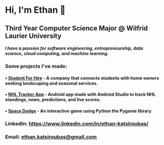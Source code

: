 # **Hi, I'm Ethan** 👋

## **Third Year Computer Science Major @ Wilfrid Laurier University**

#### _I have a passion for software engineering, entrepreneurship, data science, cloud computing, and machine learning._

### Some projects I've made:

#### • [Student For Hire](https://studentforhire.ca/) - A company that connects students with home owners seeking landscaping and seasonal services.

#### • [NHL Tracker App](https://github.com/EthanKatsi/NHL-Tracker-App) - Android app made with Android Studio to track NHL standings, news, predictions, and live scores.

#### • [Space Dodge](https://github.com/EthanKatsi/Space-Dodge-Game) - An interactive game using Python the Pygame library


### LinkedIn: https://www.linkedin.com/in/ethan-katsiroubas/

### Email: ethan.katsiroubas@gmail.com
